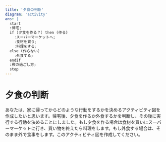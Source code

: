 ```yaml
---
title: '夕食の判断'
diagram: 'activity'
ans: |
  start
  :帰宅;
  if (夕食を作る？) then (作る)
    :スーパーマーケットへ;
    :食材を買う;
    :料理をする;
  else (作らない)
    :外食する;
  endif
  :夜の過ごし方;
  stop
---
```


# 夕食の判断

あなたは、家に帰ってからどのような行動をするかを決めるアクティビティ図を作成したいと思います。帰宅後、夕食を作るか外食するかを判断し、その後に実行する行動を決めることにしました。もし夕食を作る場合は食材を買いにスーパーマーケットに行き、買い物を終えたら料理をします。もし外食する場合は、そのまま外で食事をします。このアクティビティ図を作成してください。
